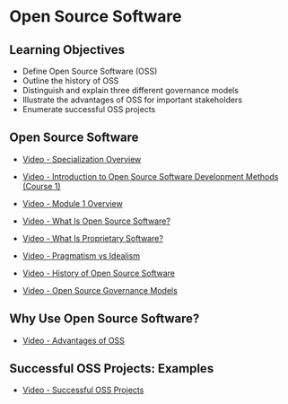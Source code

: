 # Open Source Software

## Learning Objectives

- Define Open Source Software (OSS)
- Outline the history of OSS
- Distinguish and explain three different governance models
- Illustrate the advantages of OSS for important stakeholders
- Enumerate successful OSS projects

## Open Source Software

- [Video - Specialization Overview](https://www.coursera.org/learn/open-source-software-development-methods/lecture/1eJRW/specialization-overview)

- [Video - Introduction to Open Source Software Development Methods (Course 1)](https://www.coursera.org/learn/open-source-software-development-methods/lecture/BAQaG/introduction-to-open-source-software-development-methods-course-1)

- [Video - Module 1 Overview](https://www.coursera.org/learn/open-source-software-development-methods/lecture/IbVzC/module-1-overview)

- [Video - What Is Open Source Software?](https://www.coursera.org/learn/open-source-software-development-methods/lecture/emarc/what-is-open-source-software)

- [Video - What Is Proprietary Software?](https://www.coursera.org/learn/open-source-software-development-methods/lecture/EA5Nf/what-is-proprietary-software)

- [Video - Pragmatism vs Idealism](https://www.coursera.org/learn/open-source-software-development-methods/lecture/OjozH/pragmatism-vs-idealism)

- [Video - History of Open Source Software](https://www.coursera.org/learn/open-source-software-development-methods/lecture/XaO6C/history-of-open-source-software)

- [Video - Open Source Governance Models](https://www.coursera.org/learn/open-source-software-development-methods/lecture/TEhwM/open-source-governance-models)

## Why Use Open Source Software?

- [Video - Advantages of OSS](https://www.coursera.org/learn/open-source-software-development-methods/lecture/ZfaM3/advantages-of-oss)

## Successful OSS Projects: Examples

- [Video - Successful OSS Projects](https://www.coursera.org/learn/open-source-software-development-methods/lecture/hHIrj/successful-oss-projects)